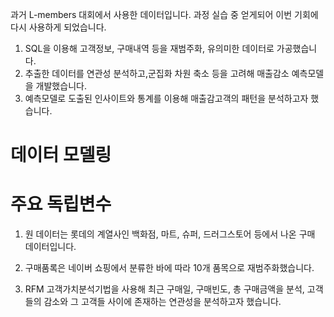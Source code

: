 과거 L-members 대회에서 사용한 데이터입니다. 과정 실습 중 얻게되어 이번 기회에 다시 사용하게 되었습니다. 

1. SQL을 이용해 고객정보, 구매내역 등을 재범주화, 유의미한 데이터로 가공했습니다.
2. 추출한 데이터를 연관성 분석하고,군집화 차원 축소 등을 고려해 매출감소 예측모델을 개발했습니다.
3. 예측모델로 도출된 인사이트와 통계를 이용해 매출감고객의 패턴을 분석하고자 했습니다. 

# 데이터 모델링 
  # 주요 독립변수
1. 원 데이터는 롯데의 계열사인 백화점, 마트, 슈퍼, 드러그스토어 등에서 나온 구매 데이터입니다. 
1. 구매품록은 네이버 쇼핑에서 분류한 바에 따라 10개 품목으로 재범주화했습니다. 

1. RFM 고객가치분석기법을 사용해 최근 구매일, 구매빈도, 총 구매금액을 분석, 고객들의 감소와 그 고객들 사이에 존재하는 연관성을 분석하고자 했습니다.
